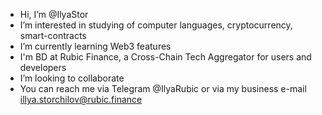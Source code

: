 -  Hi, I’m @IlyaStor
-  I’m interested in studying of computer languages, cryptocurrency, smart-contracts
-  I’m currently learning Web3 features
- I'm BD at Rubic Finance, a Cross-Chain Tech Aggregator for users and developers
- I’m looking to collaborate
- You can reach me via Telegram @IlyaRubic or via my business e-mail illya.storchilov@rubic.finance 

